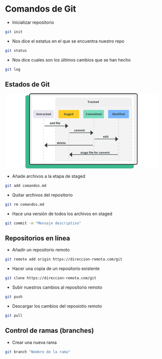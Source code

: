 # Comandos de Git

- Inicializar repositorio
```bash
git init
```

- Nos dice el estatus en el que se encuentra nuestro repo
```bash
git status
```

- Nos dice cuales son los últimos cambios que se han hecho
```bash
git log
```

## Estados de Git

![alt text](image.png)

- Añade archivos a la etapa de staged
```bash
git add comandos.md
```

- Quitar archivos del repositorio
```bash
git rm comandos.md
```

- Hace una versión de todos los archivos en staged
```bash
git commit -m "Mensaje descriptivo"
```

## Repositorios en línea

- Añadir un repositorio remoto
```bash
git remote add origin https://direccion-remota.com/git
```

- Hacer una copia de un repositorio existente
```bash
git clone https://direccion-remota.com/git
```

- Subir nuestros cambios al repositorio remoto
```bash
git push
```

- Descargar los cambios del reposiotio remoto
```bash
git pull
```

## Control de ramas (branches)

- Crear una nueva rama
```bash
git branch "Nombre de la rama"
```